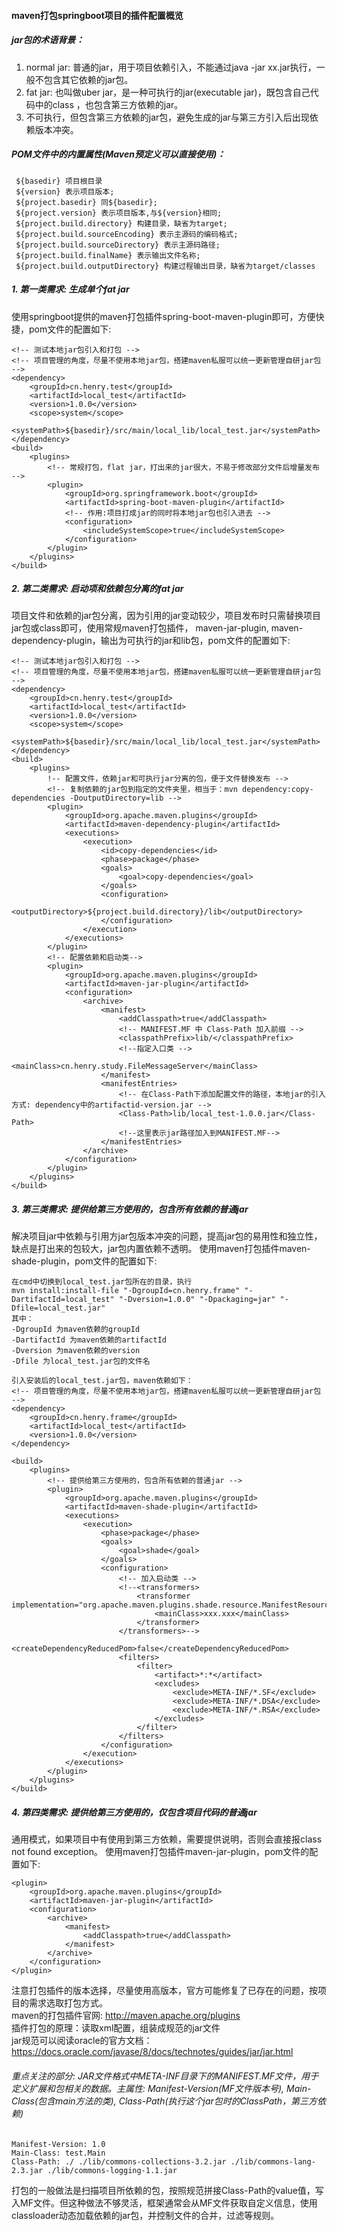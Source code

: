 #### maven打包springboot项目的插件配置概览
##### jar包的术语背景：
1. normal jar: 普通的jar，用于项目依赖引入，不能通过java -jar xx.jar执行，一般不包含其它依赖的jar包。
2. fat jar: 也叫做uber jar，是一种可执行的jar(executable jar)，既包含自己代码中的class ，也包含第三方依赖的jar。
3. 不可执行，但包含第三方依赖的jar包，避免生成的jar与第三方引入后出现依赖版本冲突。
##### POM文件中的内置属性(Maven预定义可以直接使用)：
 ````
  ${basedir} 项目根目录
  ${version} 表示项目版本;
  ${project.basedir} 同${basedir};
  ${project.version} 表示项目版本,与${version}相同;
  ${project.build.directory} 构建目录，缺省为target;
  ${project.build.sourceEncoding} 表示主源码的编码格式;
  ${project.build.sourceDirectory} 表示主源码路径;
  ${project.build.finalName} 表示输出文件名称;
  ${project.build.outputDirectory} 构建过程输出目录，缺省为target/classes
 ````
 
##### 1. 第一类需求: 生成单个fat jar
使用springboot提供的maven打包插件spring-boot-maven-plugin即可，方便快捷，pom文件的配置如下:
````
<!-- 测试本地jar包引入和打包 -->
<!-- 项目管理的角度，尽量不使用本地jar包，搭建maven私服可以统一更新管理自研jar包 -->
<dependency>
    <groupId>cn.henry.test</groupId>
    <artifactId>local_test</artifactId>
    <version>1.0.0</version>
    <scope>system</scope>
    <systemPath>${basedir}/src/main/local_lib/local_test.jar</systemPath>
</dependency>
<build>
    <plugins>
        <!-- 常规打包，flat jar，打出来的jar很大，不易于修改部分文件后增量发布 -->
        <plugin>
            <groupId>org.springframework.boot</groupId>
            <artifactId>spring-boot-maven-plugin</artifactId>
            <!-- 作用:项目打成jar的同时将本地jar包也引入进去 -->
            <configuration>
                <includeSystemScope>true</includeSystemScope>
            </configuration>
        </plugin>
    </plugins>
</build>
````
##### 2. 第二类需求: 启动项和依赖包分离的fat jar
项目文件和依赖的jar包分离，因为引用的jar变动较少，项目发布时只需替换项目jar包或class即可，使用常规maven打包插件，
maven-jar-plugin, maven-dependency-plugin，输出为可执行的jar和lib包，pom文件的配置如下:
````
<!-- 测试本地jar包引入和打包 -->
<!-- 项目管理的角度，尽量不使用本地jar包，搭建maven私服可以统一更新管理自研jar包 -->
<dependency>
    <groupId>cn.henry.test</groupId>
    <artifactId>local_test</artifactId>
    <version>1.0.0</version>
    <scope>system</scope>
    <systemPath>${basedir}/src/main/local_lib/local_test.jar</systemPath>
</dependency>
<build>
    <plugins>
        !-- 配置文件，依赖jar和可执行jar分离的包，便于文件替换发布 -->
        <!-- 复制依赖的jar包到指定的文件夹里，相当于：mvn dependency:copy-dependencies -DoutputDirectory=lib -->
        <plugin>
            <groupId>org.apache.maven.plugins</groupId>
            <artifactId>maven-dependency-plugin</artifactId>
            <executions>
                <execution>
                    <id>copy-dependencies</id>
                    <phase>package</phase>
                    <goals>
                        <goal>copy-dependencies</goal>
                    </goals>
                    <configuration>
                        <outputDirectory>${project.build.directory}/lib</outputDirectory>
                    </configuration>
                </execution>
            </executions>
        </plugin>
        <!-- 配置依赖和启动类-->
        <plugin>
            <groupId>org.apache.maven.plugins</groupId>
            <artifactId>maven-jar-plugin</artifactId>
            <configuration>
                <archive>
                    <manifest>
                        <addClasspath>true</addClasspath>
                        <!-- MANIFEST.MF 中 Class-Path 加入前缀 -->
                        <classpathPrefix>lib/</classpathPrefix>
                        <!--指定入口类 -->
                        <mainClass>cn.henry.study.FileMessageServer</mainClass>
                    </manifest>
                    <manifestEntries>
                        <!-- 在Class-Path下添加配置文件的路径，本地jar的引入方式: dependency中的artifactid-version.jar -->
                        <Class-Path>lib/local_test-1.0.0.jar</Class-Path>
                        <!--这里表示jar路径加入到MANIFEST.MF-->
                    </manifestEntries>
                </archive>
            </configuration>
        </plugin>
    </plugins>
</build>
````
##### 3. 第三类需求: 提供给第三方使用的，包含所有依赖的普通jar
解决项目jar中依赖与引用方jar包版本冲突的问题，提高jar包的易用性和独立性，缺点是打出来的包较大，jar包内置依赖不透明。
使用maven打包插件maven-shade-plugin，pom文件的配置如下:
````
在cmd中切换到local_test.jar包所在的目录，执行
mvn install:install-file "-DgroupId=cn.henry.frame" "-DartifactId=local_test" "-Dversion=1.0.0" "-Dpackaging=jar" "-Dfile=local_test.jar"
其中：
-DgroupId 为maven依赖的groupId
-DartifactId 为maven依赖的artifactId
-Dversion 为maven依赖的version
-Dfile 为local_test.jar包的文件名

引入安装后的local_test.jar包，maven依赖如下：
<!-- 项目管理的角度，尽量不使用本地jar包，搭建maven私服可以统一更新管理自研jar包 -->
<dependency>
	<groupId>cn.henry.frame</groupId>
	<artifactId>local_test</artifactId>
	<version>1.0.0</version>
</dependency>

<build>
    <plugins>
        <!-- 提供给第三方使用的，包含所有依赖的普通jar -->
        <plugin>
            <groupId>org.apache.maven.plugins</groupId>
            <artifactId>maven-shade-plugin</artifactId>
            <executions>
                <execution>
                    <phase>package</phase>
                    <goals>
                        <goal>shade</goal>
                    </goals>
                    <configuration>
                        <!-- 加入启动类 -->
                        <!--<transformers>
                            <transformer implementation="org.apache.maven.plugins.shade.resource.ManifestResourceTransformer">
                                <mainClass>xxx.xxx</mainClass>
                            </transformer>
                        </transformers>-->
                        <createDependencyReducedPom>false</createDependencyReducedPom>
                        <filters>
                            <filter>
                                <artifact>*:*</artifact>
                                <excludes>
                                    <exclude>META-INF/*.SF</exclude>
                                    <exclude>META-INF/*.DSA</exclude>
                                    <exclude>META-INF/*.RSA</exclude>
                                </excludes>
                            </filter>
                        </filters>
                    </configuration>
                </execution>
            </executions>
        </plugin>
    </plugins>
</build>

````
##### 4. 第四类需求: 提供给第三方使用的，仅包含项目代码的普通jar
通用模式，如果项目中有使用到第三方依赖，需要提供说明，否则会直接报class not found exception。
使用maven打包插件maven-jar-plugin，pom文件的配置如下:
````
<plugin>
    <groupId>org.apache.maven.plugins</groupId>
    <artifactId>maven-jar-plugin</artifactId>
    <configuration>
        <archive>
            <manifest>
                <addClasspath>true</addClasspath>
            </manifest>
        </archive>
    </configuration>
</plugin>
````
注意打包插件的版本选择，尽量使用高版本，官方可能修复了已存在的问题，按项目的需求选取打包方式。<br>
maven的打包插件官网: http://maven.apache.org/plugins<br>
插件打包的原理：读取xml配置，组装成规范的jar文件<br>
jar规范可以阅读oracle的官方文档：https://docs.oracle.com/javase/8/docs/technotes/guides/jar/jar.html<br> 
###### 重点关注的部分: JAR文件格式中META-INF目录下的MANIFEST.MF文件，用于定义扩展和包相关的数据。主属性: Manifest-Version(MF文件版本号), Main-Class(包含main方法的类), Class-Path(执行这个jar包时的ClassPath，第三方依赖)
````
Manifest-Version: 1.0 
Main-Class: test.Main 
Class-Path: ./ ./lib/commons-collections-3.2.jar ./lib/commons-lang-2.3.jar ./lib/commons-logging-1.1.jar 
````
打包的一般做法是扫描项目所依赖的包，按照规范拼接Class-Path的value值，写入MF文件。但这种做法不够灵活，框架通常会从MF文件获取自定义信息，使用classloader动态加载依赖的jar包，并控制文件的合并，过滤等规则。
